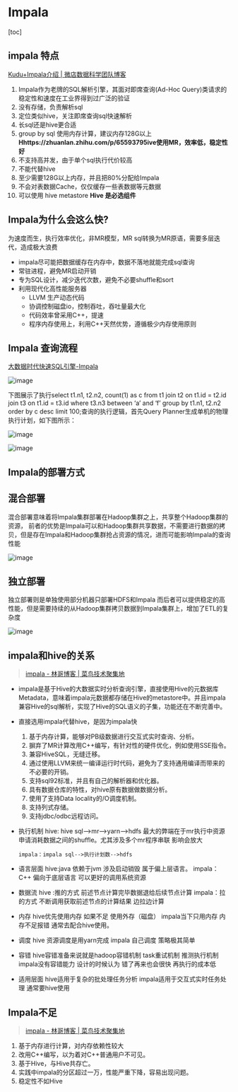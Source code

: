 # Impala

[toc]

## impala 特点

[Kudu+Impala介绍 | 微店数据科学团队博客](https://juejin.im/entry/5a72d3d1f265da3e4d730b37)

1. Impala作为老牌的SQL解析引擎，其面对即席查询(Ad-Hoc Query)类请求的稳定性和速度在工业界得到过广泛的验证
2. 没有存储，负责解析sql
3. 定位类似hive，关注即席查询sql快速解析
4. 长sql还是hive更合适
5. group by sql 使用内存计算，建议内存128G以上  **Hhttps://zhuanlan.zhihu.com/p/65593795ive使用MR，效率低，稳定性好**
6. 不支持高并发，由于单个sql执行代价较高
7. 不能代替hive
8. 至少需要128G以上内存，并且把80%分配给Impala
9. 不会对表数据Cache，仅仅缓存一些表数据等元数据
10. 可以使用 hive metastore **Hive 是必选组件**

## Impala为什么会这么快?

为速度而生，执行效率优化，非MR模型，MR sql转换为MR原语，需要多层迭代，造成极大浪费

- impala尽可能把数据缓存在内存中，数据不落地就能完成sql查询
- 常驻进程，避免MR启动开销
- 专为SQL设计，减少迭代次数，避免不必要shuffle和sort
- 利用现代化高性能服务器
  - LLVM 生产动态代码
  - 协调控制磁盘io，控制吞吐，吞吐量最大化
  - 代码效率曾采用C++，提速
  - 程序内存使用上，利用C++天然优势，遵循极少内存使用原则

## Impala 查询流程

[大数据时代快速SQL引擎-Impala](https://blog.csdn.net/yu616568/article/details/52431835)

![image](https://static.lovedata.net/jpg/2018/5/21/84f8934b8517992c953bdf693d06b162.jpg)

下图展示了执行select t1.n1, t2.n2, count(1) as c from t1 join t2 on t1.id = t2.id join t3 on t1.id = t3.id where t3.n3 between ‘a’ and ‘f’ group by t1.n1, t2.n2 order by c desc limit 100;查询的执行逻辑，首先Query Planner生成单机的物理执行计划，如下图所示：

![image](https://static.lovedata.net/jpg/2018/5/21/379355edbd81503c0f525b698f70e543.jpg)

![image](https://static.lovedata.net/jpg/2018/5/21/293fc15dcc24eafafc9e577f9850a1a0.jpg)

## Impala的部署方式

##  混合部署

混合部署意味着将Impala集群部署在Hadoop集群之上，共享整个Hadoop集群的资源，
前者的优势是Impala可以和Hadoop集群共享数据，不需要进行数据的拷贝，但是存在Impala和Hadoop集群抢占资源的情况，进而可能影响Impala的查询性能

![image](https://static.lovedata.net/jpg/2018/5/21/8651108dd21a447b7f781417cfb4a353.jpg)

##  独立部署

独立部署则是单独使用部分机器只部署HDFS和Impala
而后者可以提供稳定的高性能，但是需要持续的从Hadoop集群拷贝数据到Impala集群上，增加了ETL的复杂度

![image](https://static.lovedata.net/jpg/2018/5/21/a022911b475d7424a30cc3b68673820a.jpg)



## impala和hive的关系

> [impala - 林哥博客 |  菜鸟技术聚集地](http://iochina.top/2019/08/28/impala/)

- impala是基于Hive的大数据实时分析查询引擎，直接使用Hive的元数据库Metadata，意味着impala元数据都存储在Hive的metastore中。并且impala兼容Hive的sql解析，实现了Hive的SQL语义的子集，功能还在不断完善中。
- 直接选用impala代替hive，是因为impala快
  1. 基于内存计算，能够对PB级数据进行交互式实时查询、分析。
  2. 摒弃了MR计算改用C++编写，有针对性的硬件优化，例如使用SSE指令。
  3. 兼容HiveSQL，无缝迁移。
  4. 通过使用LLVM来统一编译运行时代码，避免为了支持通用编译而带来的不必要的开销。
  5. 支持sql92标准，并且有自己的解析器和优化器。
  6. 具有数据仓库的特性，对hive原有数据做数据分析。
  7. 使用了支持Data locality的/O调度机制。
  8. 支持列式存储。
  9. 支持jdbc/odbc远程访问。

- 执行机制
  hive: hive sql–>mr—>yarn—>hdfs
  最大的弊端在于mr执行中资源申请消耗数据之间的shuffle。尤其涉及多个mr程序串联 影响会放大

  ```
  impala：impala sql-->执行计划数-->hdfs
  ```

- 语言层面
  hive:java 依赖于jvm 涉及启动销毁 属于偏上层语言。
  impala： C++ 偏向于底层语言 可以更好的调用系统资源

- 数据流
  hive :推的方式 前述节点计算完毕数据退给后续节点计算
  impala：拉的方式 不断调用获取前述节点的计算结果 边拉边计算

- 内存
  hive优先使用内存 如果不足 使用外存（磁盘）
  impala当下只用内存 内存不足报错 通常去配合hive使用。

- 调度
  hive 资源调度是用yarn完成
  impala 自己调度 策略极其简单

- 容错
  hive容错准备来说就是hadoop容错机制 task重试机制 推测执行机制
  impala没有容错能力 设计的时候认为 错了再来也会很快 再执行的成本低

- 适用层面
  hive适用于复杂的批处理任务分析
  impala适用于交互式实时任务处理 通常要hive使用





## Impala不足

> [impala - 林哥博客 |  菜鸟技术聚集地](http://iochina.top/2019/08/28/impala/)

1. 基于内存进行计算，对内存依赖性较大
2. 改用C++编写，以为着对C++普通用户不可见。
3. 基于Hive，与Hive共存亡。
4. 实践中impala的分区超过一万，性能严重下降，容易出现问题。
5. 稳定性不如Hive

